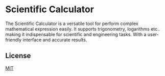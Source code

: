 
# Scientific Calculator

The Scientific Calculator is a versatile tool for perform complex mathematical expression easily. It supports trigonometry, logarithms etc.. making it indispensable for scientific and engineering tasks. With a user-friendly interface and accurate results.


## License

[MIT](https://choosealicense.com/licenses/mit/)

